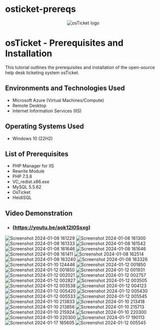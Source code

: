 # osticket-prereqs
<p align="center">
<img src="https://i.imgur.com/Clzj7Xs.png" alt="osTicket logo"/>
</p>

<h1>osTicket - Prerequisites and Installation</h1>
This tutorial outlines the prerequisites and installation of the open-source help desk ticketing system osTicket.<br />

<h2>Environments and Technologies Used</h2>

- Microsoft Azure (Virtual Machines/Compute)
- Remote Desktop
- Internet Information Services (IIS)

<h2>Operating Systems Used </h2>

- Windows 10</b> (22H2)

<h2>List of Prerequisites</h2>

- PHP Manager for IIS
- Rewrite Module 
- PHP 7.3.8
- VC_redist.x86.exe
- MySQL 5.5.62
- OsTicket
- HeidiSQL

<h2>Video Demonstration</h2>

- ### (https://youtu.be/aok12l0Ssxg)

![Screenshot 2024-01-08 161229](https://github.com/TakiraMcCoy/osticket-prereqs/assets/155402684/b61e6455-06c7-4d25-b811-45bc1d763158)
![Screenshot 2024-01-08 161300](https://github.com/TakiraMcCoy/osticket-prereqs/assets/155402684/5df5c259-848d-4f21-b448-19191f88be9d)
![Screenshot 2024-01-08 161333](https://github.com/TakiraMcCoy/osticket-prereqs/assets/155402684/1b7a7552-86e3-4d53-9403-b2fec05eece0)
![Screenshot 2024-01-08 161542](https://github.com/TakiraMcCoy/osticket-prereqs/assets/155402684/d380738d-9d62-4525-b4ed-b017ae689957)
![Screenshot 2024-01-08 161646](https://github.com/TakiraMcCoy/osticket-prereqs/assets/155402684/6d8fba19-b555-4774-a7dc-9679880b942f)
![Screenshot 2024-01-08 161646](https://github.com/TakiraMcCoy/osticket-prereqs/assets/155402684/145c53b2-69c2-43a4-b440-8734c5266634)
![Screenshot 2024-01-08 161411](https://github.com/TakiraMcCoy/osticket-prereqs/assets/155402684/698bf4bc-5e72-4e34-a40c-763b61a8c665)
![Screenshot 2024-01-08 162514](https://github.com/TakiraMcCoy/osticket-prereqs/assets/155402684/5a4d2e76-b2ae-4f65-b601-ec43013d74d1)
![Screenshot 2024-01-08 163240](https://github.com/TakiraMcCoy/osticket-prereqs/assets/155402684/e1ab17db-0d1b-419b-be17-7e0297eb6fce)
![Screenshot 2024-01-08 163326](https://github.com/TakiraMcCoy/osticket-prereqs/assets/155402684/783cdd4b-9a42-4529-a8dd-51573394803c)
![Screenshot 2024-01-10 124446](https://github.com/TakiraMcCoy/osticket-prereqs/assets/155402684/1ad168ca-72bd-4e67-a1fe-31abdcc1372b)
![Screenshot 2024-01-12 001850](https://github.com/TakiraMcCoy/osticket-prereqs/assets/155402684/add7c42b-3463-42cb-b066-78411f77d1c1)
![Screenshot 2024-01-12 001850](https://github.com/TakiraMcCoy/osticket-prereqs/assets/155402684/ba0264c4-6fb1-4403-a2cf-81cda3c00797)
![Screenshot 2024-01-12 001931](https://github.com/TakiraMcCoy/osticket-prereqs/assets/155402684/afdf99fb-c149-43bb-bbc6-e25948251768)
![Screenshot 2024-01-12 002021](https://github.com/TakiraMcCoy/osticket-prereqs/assets/155402684/b0a03c42-bc64-4a4c-bf22-1a0b54a143ee)
![Screenshot 2024-01-12 002757](https://github.com/TakiraMcCoy/osticket-prereqs/assets/155402684/a7e4d191-6bdc-43be-abd5-0c7bfdff5638)
![Screenshot 2024-01-12 002827](https://github.com/TakiraMcCoy/osticket-prereqs/assets/155402684/28f2e728-6562-49af-8c01-b5f881594b45)
![Screenshot 2024-01-12 003505](https://github.com/TakiraMcCoy/osticket-prereqs/assets/155402684/f898c113-1f5d-4a18-8afa-06928d317e35)
![Screenshot 2024-01-12 003538](https://github.com/TakiraMcCoy/osticket-prereqs/assets/155402684/389d49a9-5f3c-49ff-85d4-bf3849922038)
![Screenshot 2024-01-12 004123](https://github.com/TakiraMcCoy/osticket-prereqs/assets/155402684/42719db0-6d29-4aa0-a38f-e78633c8e814)
![Screenshot 2024-01-12 005420](https://github.com/TakiraMcCoy/osticket-prereqs/assets/155402684/a76378ab-cb09-4bf2-9c82-ca03860be5c6)
![Screenshot 2024-01-12 005430](https://github.com/TakiraMcCoy/osticket-prereqs/assets/155402684/98835061-f6bb-4a78-b633-b3da09ebdeba)
![Screenshot 2024-01-12 005533](https://github.com/TakiraMcCoy/osticket-prereqs/assets/155402684/f6de300b-9bdf-470b-8729-14315aa1fcba)
![Screenshot 2024-01-12 005545](https://github.com/TakiraMcCoy/osticket-prereqs/assets/155402684/25999536-92cf-4e20-8a5a-a09850a38b41)
![Screenshot 2024-01-10 213833](https://github.com/TakiraMcCoy/osticket-prereqs/assets/155402684/807ab8fc-fe21-4776-9c69-11863a8a361f)
![Screenshot 2024-01-10 213418](https://github.com/TakiraMcCoy/osticket-prereqs/assets/155402684/12f750b4-4f4a-47b1-abdb-6c3405ff07b9)
![Screenshot 2024-01-10 213856](https://github.com/TakiraMcCoy/osticket-prereqs/assets/155402684/6408e8c4-a92c-47c4-976a-1d94cd64b7ca)
![Screenshot 2024-01-10 215713](https://github.com/TakiraMcCoy/osticket-prereqs/assets/155402684/ce245043-99b7-4fcb-8237-9ff97921975a)
![Screenshot 2024-01-10 215924](https://github.com/TakiraMcCoy/osticket-prereqs/assets/155402684/e7fdd27f-311f-4c27-b83d-a5edbad7301f)
![Screenshot 2024-01-10 220300](https://github.com/TakiraMcCoy/osticket-prereqs/assets/155402684/0c05e7c0-728f-4caa-9f4d-8112fdc65b3f)
![Screenshot 2024-01-10 220300](https://github.com/TakiraMcCoy/osticket-prereqs/assets/155402684/ffe86be1-3b28-4e6b-89f4-5a281d514a2d)
![Screenshot 2024-01-17 190113](https://github.com/TakiraMcCoy/osticket-prereqs/assets/155402684/46c174c7-bb1e-4eb3-ae3f-c2781be52521)
![Screenshot 2024-01-17 185605](https://github.com/TakiraMcCoy/osticket-prereqs/assets/155402684/3e6f7803-c3c0-417b-8af1-c06d7477fb38)
![Screenshot 2024-01-12 005545](https://github.com/TakiraMcCoy/osticket-prereqs/assets/155402684/6dae6cca-edd0-48ec-89a9-6323e21541b1)
